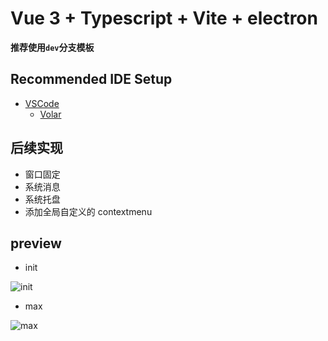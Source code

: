 # Vue 3 + Typescript + Vite + electron

**推荐使用`dev`分支模板**

## Recommended IDE Setup

- [VSCode](https://code.visualstudio.com/)
  - [Volar](https://marketplace.visualstudio.com/items?itemName=johnsoncodehk.volar)

## 后续实现

- 窗口固定
- 系统消息
- 系统托盘
- 添加全局自定义的 contextmenu

## preview

- init

![init](https://raw.githubusercontent.com/Casuor/ImgCDN/master/img/Snipaste_2022-05-07_19-50-52.png)

- max

![max](https://raw.githubusercontent.com/Casuor/ImgCDN/master/img/Snipaste_2022-05-07_19-51-04.png)
